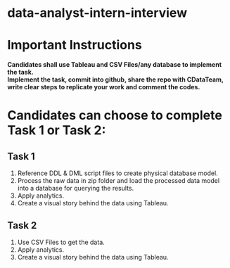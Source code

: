 # data-analyst-intern-interview
  
# Important Instructions
**Candidates shall use Tableau and CSV Files/any database to implement the task.**  
**Implement the task, commit into github, share the repo with CDataTeam, write clear steps to replicate your work and comment the codes.**  

# Candidates can choose to complete Task 1 or Task 2:
## Task 1
1. Reference DDL & DML script files to create physical database model.
2. Process the raw data in zip folder and load the processed data model into a database for querying the results. 
3. Apply analytics.
4. Create a visual story behind the data using Tableau.

## Task 2
1. Use CSV Files to get the data.
2. Apply analytics.
3. Create a visual story behind the data using Tableau.
